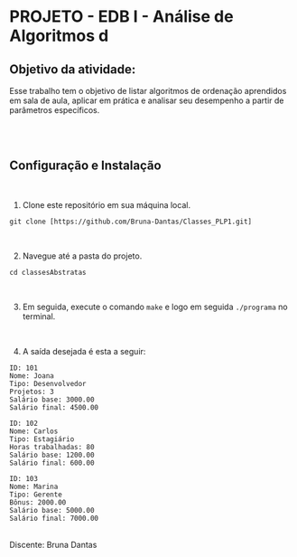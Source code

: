 # PROJETO - EDB I - Análise de Algoritmos d

## Objetivo da atividade:
Esse trabalho tem o objetivo de listar algoritmos de ordenação aprendidos em sala de aula, aplicar em prática e analisar seu desempenho a partir de parâmetros específicos. 

<br><br>

## Configuração e Instalação
<br>

1. Clone este repositório em sua máquina local.

```
git clone [https://github.com/Bruna-Dantas/Classes_PLP1.git]
```
<br>

2. Navegue até a pasta do projeto.

```
cd classesAbstratas
```

<br>

3. Em seguida, execute o comando `make` e logo em seguida  `./programa` no terminal. 

<br>

4. A saída desejada é esta a seguir:

```
ID: 101
Nome: Joana
Tipo: Desenvolvedor
Projetos: 3
Salário base: 3000.00
Salário final: 4500.00

ID: 102
Nome: Carlos
Tipo: Estagiário
Horas trabalhadas: 80
Salário base: 1200.00
Salário final: 600.00

ID: 103
Nome: Marina
Tipo: Gerente
Bônus: 2000.00
Salário base: 5000.00
Salário final: 7000.00

```

<br>
Discente: Bruna Dantas
